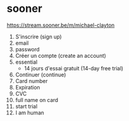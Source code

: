 # sooner

https://stream.sooner.be/m/michael-clayton

1. S'inscrire (sign up)
2. email
3. password
4. Créer un compte (create an account)
5. essential
   - 14 jours d'essai gratuit (14-day free trial)
6. Continuer (continue)
7. Card number
8. Expiration
9. CVC
10. full name on card
11. start trial
12. I am human
